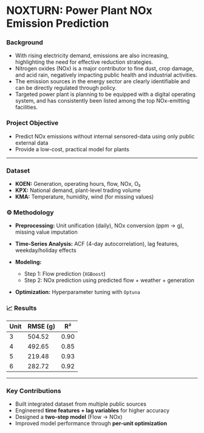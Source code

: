 # NOXTURN: Power Plant NOx Emission Prediction

### Background

* With rising electricity demand, emissions are also increasing, highlighting the need for effective reduction strategies.
* Nitrogen oxides (NOx) is a major contributor to fine dust, crop damage, and acid rain, negatively impacting public health and industrial activities.
* The emission sources in the energy sector are clearly identifiable and can be directly regulated through policy.
* Targeted power plant is planning to be equipped with a digital operating system, and has consistently been listed among the top NOx-emitting facilities.

### Project Objective

* Predict NOx emissions without internal sensored-data using only public external data
* Provide a low-cost, practical model for plants

---

### Dataset

* **KOEN:** Generation, operating hours, flow, NOx, O₂
* **KPX:** National demand, plant-level trading volume
* **KMA:** Temperature, humidity, wind (for missing values)

### ⚙️ Methodology

* **Preprocessing:** Unit unification (daily), NOx conversion (ppm → g), missing value imputation
* **Time-Series Analysis:** ACF (4-day autocorrelation), lag features, weekday/holiday effects
* **Modeling:**

  * Step 1: Flow prediction (`XGBoost`)
  * Step 2: NOx prediction using predicted flow + weather + generation
* **Optimization:** Hyperparameter tuning with `Optuna`

### 📈 Results

| Unit | RMSE (g) | R²   |
| ---- | -------- | ---- |
| 3    | 504.52   | 0.90 |
| 4    | 492.65   | 0.85 |
| 5    | 219.48   | 0.93 |
| 6    | 282.72   | 0.92 |

---

### Key Contributions

* Built integrated dataset from multiple public sources
* Engineered **time features + lag variables** for higher accuracy
* Designed a **two-step model** (Flow → NOx)
* Improved model performance through **per-unit optimization**
